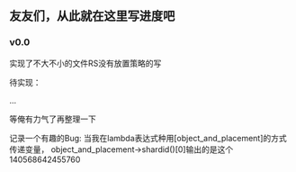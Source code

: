 ## 友友们，从此就在这里写进度吧
### v0.0
实现了不大不小的文件RS没有放置策略的写

待实现：

...

等俺有力气了再整理一下

记录一个有趣的Bug:
当我在lambda表达式种用[object_and_placement]的方式传递变量，
object_and_placement->shardid()[0]输出的是这个140568642455760
